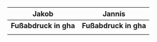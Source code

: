 | Jakob                 | Jannis                |
| --------------------- | --------------------- |
| **Fußabdruck in gha** | **Fußabdruck in gha** |
|                       |                       |
